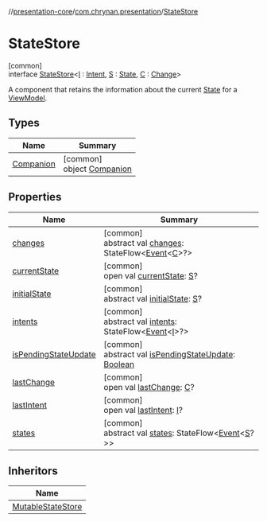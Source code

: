 //[presentation-core](../../../index.md)/[com.chrynan.presentation](../index.md)/[StateStore](index.md)

# StateStore

[common]\
interface [StateStore](index.md)&lt;[I](index.md) : [Intent](../-intent/index.md), [S](index.md) : [State](../-state/index.md), [C](index.md) : [Change](../-change/index.md)&gt;

A component that retains the information about the current [State](../-state/index.md) for a [ViewModel](../-view-model/index.md).

## Types

| Name | Summary |
|---|---|
| [Companion](-companion/index.md) | [common]<br>object [Companion](-companion/index.md) |

## Properties

| Name | Summary |
|---|---|
| [changes](changes.md) | [common]<br>abstract val [changes](changes.md): StateFlow&lt;[Event](../-event/index.md)&lt;[C](index.md)&gt;?&gt; |
| [currentState](current-state.md) | [common]<br>open val [currentState](current-state.md): [S](index.md)? |
| [initialState](initial-state.md) | [common]<br>abstract val [initialState](initial-state.md): [S](index.md)? |
| [intents](intents.md) | [common]<br>abstract val [intents](intents.md): StateFlow&lt;[Event](../-event/index.md)&lt;[I](index.md)&gt;?&gt; |
| [isPendingStateUpdate](is-pending-state-update.md) | [common]<br>abstract val [isPendingStateUpdate](is-pending-state-update.md): [Boolean](https://kotlinlang.org/api/latest/jvm/stdlib/kotlin/-boolean/index.html) |
| [lastChange](last-change.md) | [common]<br>open val [lastChange](last-change.md): [C](index.md)? |
| [lastIntent](last-intent.md) | [common]<br>open val [lastIntent](last-intent.md): [I](index.md)? |
| [states](states.md) | [common]<br>abstract val [states](states.md): StateFlow&lt;[Event](../-event/index.md)&lt;[S](index.md)?&gt;&gt; |

## Inheritors

| Name |
|---|
| [MutableStateStore](../-mutable-state-store/index.md) |

